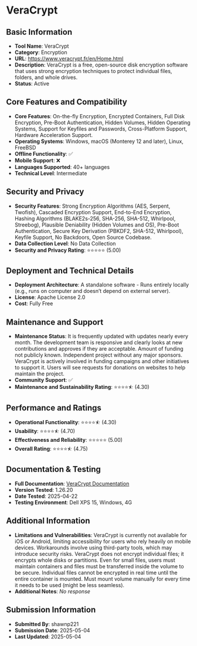 # VeraCrypt

## Basic Information
- **Tool Name**: VeraCrypt
- **Category**: Encryption
- **URL**: https://www.veracrypt.fr/en/Home.html
- **Description**: VeraCrypt is a free, open-source disk encryption software that uses strong encryption techniques to protect individual files, folders, and whole drives.
- **Status**: Active

## Core Features and Compatibility
- **Core Features**: On-the-fly Encryption, Encrypted Containers, Full Disk Encryption, Pre-Boot Authentication, Hidden Volumes, Hidden Operating Systems, Support for Keyfiles and Passwords, Cross-Platform Support, Hardware Acceleration Support.
- **Operating Systems**: Windows, macOS (Monterey 12 and later), Linux, FreeBSD
- **Offline Functionality**: ✅
- **Mobile Support**: ❌
- **Languages Supported**: 40+ languages
- **Technical Level**: Intermediate

## Security and Privacy
- **Security Features**: Strong Encryption Algorithms (AES, Serpent, Twofish), Cascaded Encryption Support, End-to-End Encryption, Hashing Algorithms (BLAKE2s-256, SHA-256, SHA-512, Whirlpool, Streebog), Plausible Deniability (Hidden Volumes and OS), Pre-Boot Authentication, Secure Key Derivation (PBKDF2, SHA-512, Whirlpool), Keyfile Support, No Backdoors, Open Source Codebase.
- **Data Collection Level**: No Data Collection
- **Security and Privacy Rating**: ⭐⭐⭐⭐⭐ (5.00)

## Deployment and Technical Details
- **Deployment Architecture**: A standalone software - Runs entirely locally (e.g., runs on computer and doesn’t depend on external server).
- **License**: Apache License 2.0
- **Cost**: Fully Free

## Maintenance and Support
- **Maintenance Status**: It is frequently updated with updates nearly every month. The development team is responsive and clearly looks at new contributions and approves if they are acceptable. Amount of funding not publicly known. Independent project without any major sponsors. VeraCrypt is actively involved in funding campaigns and other initiatives to support it. Users will see requests for donations on websites to help maintain the project.
- **Community Support**: ✅
- **Maintenance and Sustainability Rating**: ⭐⭐⭐⭐⯪ (4.30)

## Performance and Ratings
- **Operational Functionality**: ⭐⭐⭐⭐⯪ (4.30)
- **Usability**: ⭐⭐⭐⭐⯪ (4.70)
- **Effectiveness and Reliability**: ⭐⭐⭐⭐⭐ (5.00)
- **Overall Rating**: ⭐⭐⭐⭐⯪ (4.75)

## Documentation & Testing
- **Full Documentation**: [VeraCrypt Documentation](../../factsheets/VeraCrypt.Analysis.pdf)
- **Version Tested**: 1.26.20
- **Date Tested**: 2025-04-22
- **Testing Environment**: Dell XPS 15, Windows, 4G

## Additional Information
- **Limitations and Vulnerabilities**: VeraCrypt is currently not available for iOS or Android, limiting accessibility for users who rely heavily on mobile devices. Workarounds involve using third-party tools, which may introduce security risks. VeraCrypt does not encrypt individual files; it encrypts whole disks or partitions. Even for small files, users must maintain containers and files must be transferred inside the volume to be secure. Individual files cannot be encrypted in real time until the entire container is mounted. Must mount volume manually for every time it needs to be used (might be less seamless).
- **Additional Notes**: _No response_

## Submission Information
- **Submitted By**: shawnp221
- **Submission Date**: 2025-05-04
- **Last Updated**: 2025-05-04
